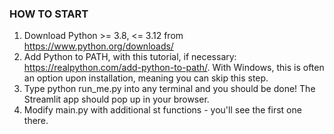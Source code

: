 ### HOW TO START ###
1. Download Python >= 3.8, <= 3.12 from https://www.python.org/downloads/
2. Add Python to PATH, with this tutorial, if necessary: https://realpython.com/add-python-to-path/. With Windows, this is often an option upon installation, meaning you can skip this step.
3. Type python run_me.py into any terminal and you should be done! The Streamlit app should pop up in your browser.
4. Modify main.py with additional st functions - you'll see the first one there.